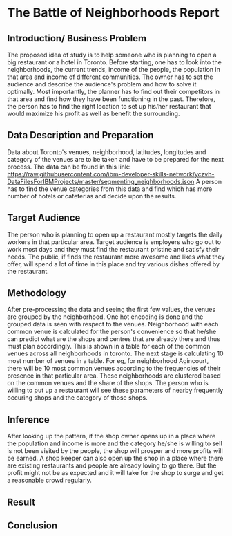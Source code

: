 # The Battle of Neighborhoods Report

## Introduction/ Business Problem

The proposed idea of study is to help someone who is planning to open a big restaurant or a hotel in Toronto. Before starting, one has to look into the neighborhoods, the current trends, income of the people, the population in that area and income of different communities. The owner has to set the audience and describe the audience's problem and how to solve it optimally. Most importantly, the planner has to find out their competitors in that area and find how they have been functioning in the past. Therefore, the person has to find the right location to set up his/her restaurant that would maximize his profit as well as benefit the surrounding.

## Data Description and Preparation

Data about Toronto's venues, neighborhood, latitudes, longitudes and category of the venues are to be taken and have to be prepared for the next process. The data can be found in this link: https://raw.githubusercontent.com/ibm-developer-skills-network/yczvh-DataFilesForIBMProjects/master/segmenting_neighborhoods.json A person has to find the venue categories from this data and find which has more number of hotels or cafeterias and decide upon the results.

## Target Audience

The person who is planning to open up a restaurant mostly targets the daily workers in that particular area. Target audience is employers who go out to work most days and they must find the restaurant pristine and satisfy their needs. The public, if finds the restaurant more awesome and likes what they offer, will spend a lot of time in this place and try various dishes offered by the restaurant.

## Methodology
After pre-processing the data and seeing the first few values,  the venues are grouped by the neighborhood. One hot encoding is done and the grouped data is seen with respect to the venues. Neighborhood with each common venue is calculated for the person's convenience so that he/she can predict what are the shops and centres that are already there and thus must plan accordingly. This is shown in a table for each of the common venues across all neighborhoods in toronto. The next stage is calculating 10 most number of venues in a table. For eg, for neighborhood Agincourt, there will be 10 most common venues according to the frequencies of their presence in that particular area. These neighborhoods are clustered based on the common venues and the share of the shops. The person who is willing to put up a restaurant will see these parameters of nearby frequently occuring shops and the category of those shops.

## Inference
After looking up the pattern, if the shop owner opens up in a place where the population and income is more and the category he/she is willing to sell is not been visited by the people, the shop will prosper and more profits will be earned. A shop keeper can also open up the shop in a place where there are existing restaurants and people are already loving to go there. But the profit might not be as expected and it will take for the shop to surge and get a reasonable crowd regularly.

## Result

## Conclusion
